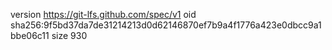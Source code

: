 version https://git-lfs.github.com/spec/v1
oid sha256:9f5bd37da7de31214213d0d62146870ef7b9a4f1776a423e0dbcc9a1bbe06c11
size 930
